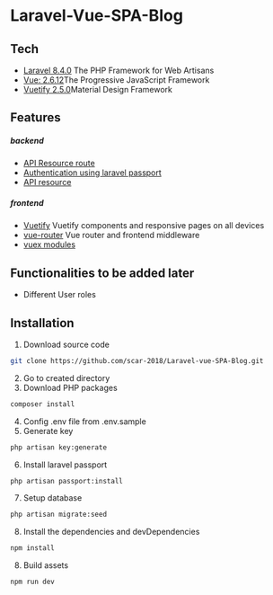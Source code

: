 # Laravel-Vue-SPA-Blog

## Tech
- [Laravel 8.4.0](https://laravel.com/) The PHP Framework for Web Artisans
- [Vue: 2.6.12](https://vuejs.org/)The Progressive JavaScript Framework
- [Vuetify 2.5.0](https://vuetifyjs.com/en/)Material Design Framework

## Features
##### *backend*
- [API Resource route](https://laravel.com/docs/8.x/eloquent-resources)
- [Authentication using laravel passport](https://laravel.com/docs/8.x/passport)
- [API resource](https://laravel.com/docs/8.x/eloquent-resources)
##### *frontend*
- [Vuetify](https://vuetifyjs.com/en/) Vuetify components and responsive pages on all devices
- [vue-router](https://router.vuejs.org/guide/) Vue router and frontend middleware
- [vuex modules](https://vuex.vuejs.org/)

## Functionalities to be added later
- Different User roles

## Installation
1. Download source code
```sh
git clone https://github.com/scar-2018/Laravel-vue-SPA-Blog.git
```
2. Go to created directory
3. Download PHP packages
```sh
composer install
```
4. Config .env file from .env.sample
5. Generate key
```sh
php artisan key:generate
```
6. Install laravel passport
```sh
php artisan passport:install
```
7. Setup database
```sh
php artisan migrate:seed
```
8. Install the dependencies and devDependencies
```sh
npm install
```
8. Build assets
```sh
npm run dev
```
